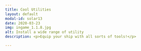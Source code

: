 ```yaml
---
title: Cool Utilities
layout: default
modal-id: solar13
date: 2020-03-23
img: ingame_1.1.8.jpg
alt: Install a wide range of utility
description: <p>Equip your ship with all sorts of tools!</p>

---
```

